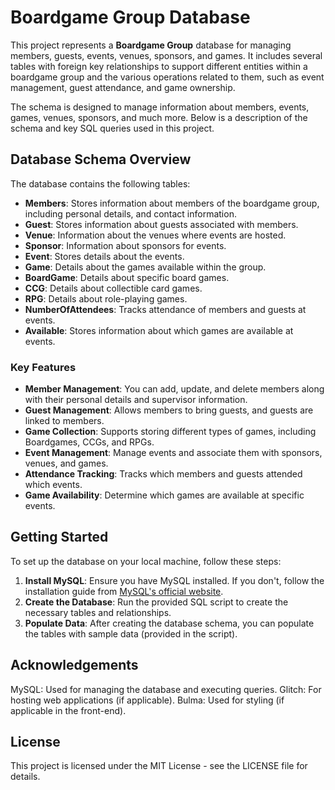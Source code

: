 # Boardgame Group Database

This project represents a **Boardgame Group** database for managing members, guests, events, venues, sponsors, and games. It includes several tables with foreign key relationships to support different entities within a boardgame group and the various operations related to them, such as event management, guest attendance, and game ownership.

The schema is designed to manage information about members, events, games, venues, sponsors, and much more. Below is a description of the schema and key SQL queries used in this project.

## Database Schema Overview

The database contains the following tables:

- **Members**: Stores information about members of the boardgame group, including personal details, and contact information.
- **Guest**: Stores information about guests associated with members.
- **Venue**: Information about the venues where events are hosted.
- **Sponsor**: Information about sponsors for events.
- **Event**: Stores details about the events.
- **Game**: Details about the games available within the group.
- **BoardGame**: Details about specific board games.
- **CCG**: Details about collectible card games.
- **RPG**: Details about role-playing games.
- **NumberOfAttendees**: Tracks attendance of members and guests at events.
- **Available**: Stores information about which games are available at events.

### Key Features

- **Member Management**: You can add, update, and delete members along with their personal details and supervisor information.
- **Guest Management**: Allows members to bring guests, and guests are linked to members.
- **Game Collection**: Supports storing different types of games, including Boardgames, CCGs, and RPGs.
- **Event Management**: Manage events and associate them with sponsors, venues, and games.
- **Attendance Tracking**: Tracks which members and guests attended which events.
- **Game Availability**: Determine which games are available at specific events.

## Getting Started

To set up the database on your local machine, follow these steps:

1. **Install MySQL**: Ensure you have MySQL installed. If you don't, follow the installation guide from [MySQL's official website](https://dev.mysql.com/downloads/installer/).
2. **Create the Database**: Run the provided SQL script to create the necessary tables and relationships.
3. **Populate Data**: After creating the database schema, you can populate the tables with sample data (provided in the script).

## Acknowledgements
MySQL: Used for managing the database and executing queries.
Glitch: For hosting web applications (if applicable).
Bulma: Used for styling (if applicable in the front-end).

## License
This project is licensed under the MIT License - see the LICENSE file for details.

